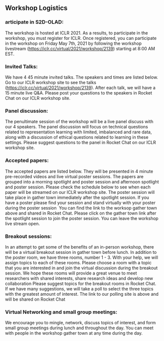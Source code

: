 ## Workshop Logistics

### articipate in S2D-OLAD: 

The workshop is hosted at ICLR 2021. As a results, to participate in the workshop, you must register for ICLR. Once registered, you can participate in the workshop on Friday May 7th, 2021 by following the workshop livestream (https://iclr.cc/virtual/2021/workshop/2139) starting at 8:00 AM EST.

### Invited Talks: 

We have 4 45 minute invited talks. The speakers and times are listed below. Go to our ICLR workshop site to see the talks (https://iclr.cc/virtual/2021/workshop/2139). After each talk, we will have a 15 minute live Q&A. Please post your questions to the speakers in Rocket Chat on our ICLR workshop site. 

### Panel discussion: 

The penultimate session of the workshop will be a live panel discuss with our 4 speakers. The panel discussion will focus on technical questions related to representation learning with limited, imbalanced and rare data, along with a discussion of ethical questions related to learning in these settings. Please suggest questions to the panel in Rocket Chat on our ICLR workshop site. 

### Accepted papers: 

The accepted papers are listed below. They will be presented in 4 minute pre-recorded videos and live virtual poster sessions. The papers are grouped into a morning spotlight and poster session and afternoon spotlight and poster session. Please check the schedule below to see when each paper will be streamed on our ICLR workshop site. The poster session will take place in gather town immediately after the spotlight session. If you have a poster please find your session and stand virtually with your poster during the poster session  You can find the link to the worksop gather town above and shared in Rocket Chat. Please click on the gather town link after the spotlight session to join the poster session. You can leave the workshop live stream open.

### Breakout sessions: 

In an attempt to get some of the benefits of an in-person workshop, there will be a virtual breakout session in gather town before lunch. In addition to the poster room, we have three rooms, number 1 - 3. With your help, we will assign topics to each of these rooms. Please choose a room with a topic that you are interested in and join the virtual discussion during the breakout session. We hope these rooms will provide a great venue to meet researchers with shared interests, share research ideas and develop new collaboration Please suggest topics for the breakout rooms in Rocket Chat. If we have many suggestions, we will take a poll to select the three topics with the greatest amount of interest. The link to our polling site is above and will be shared on Rocket Chat

### Virtual Networking and small group meetings:  

We encourage you to mingle, network, discuss topics of interest, and form small group meetings during lunch and throughout the day. You can meet with people in the workshop gather town at any time during the day.  
